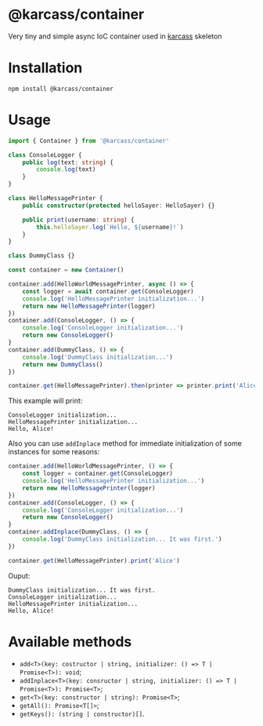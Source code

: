 # @karcass/container

Very tiny and simple async IoC container used in <a href="https://github.com/karcass-ts/karcass">karcass</a> skeleton

# Installation

```
npm install @karcass/container
```

# Usage

```typescript
import { Container } from '@karcass/container'

class ConsoleLogger {
    public log(text: string) {
        console.log(text)
    }
}

class HelloMessagePrinter {
    public constructor(protected helloSayer: HelloSayer) {}

    public print(username: string) {
        this.helloSayer.log(`Hello, ${username}!`)
    }
}

class DummyClass {}

const container = new Container()

container.add(HelloWorldMessagePrinter, async () => {
    const logger = await container.get(ConsoleLogger)
    console.log('HelloMessagePrinter initialization...')
    return new HelloMessagePrinter(logger)
})
container.add(ConsoleLogger, () => {
    console.log('ConsoleLogger initialization...')
    return new ConsoleLogger()
}
container.add(DummyClass, () => {
    console.log('DummyClass initialization...')
    return new DummyClass()
})

container.get(HelloMessagePrinter).then(printer => printer.print('Alice'))
```

This example will print:

```
ConsoleLogger initialization...
HelloMessagePrinter initialization...
Hello, Alice!
```

Also you can use `addInplace` method for immediate initialization of some instances for some reasons:

```typescript
container.add(HelloWorldMessagePrinter, () => {
    const logger = container.get(ConsoleLogger)
    console.log('HelloMessagePrinter initialization...')
    return new HelloMessagePrinter(logger)
})
container.add(ConsoleLogger, () => {
    console.log('ConsoleLogger initialization...')
    return new ConsoleLogger()
}
container.addInplace(DummyClass, () => {
    console.log('DummyClass initialization... It was first.')
})

container.get(HelloMessagePrinter).print('Alice')
```

Ouput:

```
DummyClass initialization... It was first.
ConsoleLogger initialization...
HelloMessagePrinter initialization...
Hello, Alice!
```

# Available methods

* `add<T>(key: costructor | string, initializer: () => T | Promise<T>): void`;
* `addInplace<T>(key: consructor | string, initializer: () => T | Promise<T>): Promise<T>`;
* `get<T>(key: constructor | string): Promise<T>`;
* `getAll(): Promise<T[]>`;
* `getKeys(): (string | constructor)[]`.
